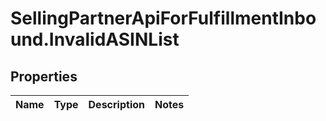 # SellingPartnerApiForFulfillmentInbound.InvalidASINList

## Properties
Name | Type | Description | Notes
------------ | ------------- | ------------- | -------------

